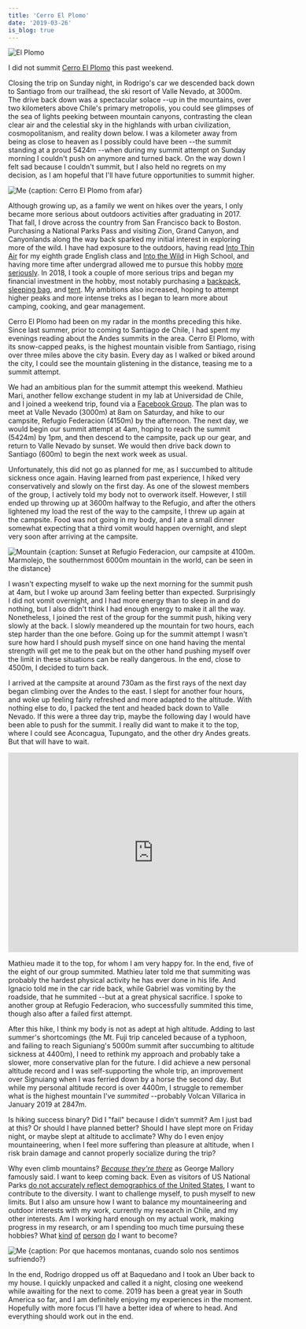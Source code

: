```yaml
---
title: 'Cerro El Plomo'
date: '2019-03-26'
is_blog: true
---
```


<!-- TODO: cover photo -->
![El Plomo](/images/1903_el_plomo/DSC01735.jpg)

I did not summit [Cerro El Plomo](https://en.wikipedia.org/wiki/Cerro_El_Plomo) this past weekend. 

Closing the trip on Sunday night, in Rodrigo's car we descended back down to Santiago from our trailhead, the ski resort of Valle Nevado, at 3000m. The drive back down was a spectacular solace --up in the mountains, over two kilometers above Chile's primary metropolis, you could see glimpses of the sea of lights peeking between mountain canyons, contrasting the clean clear air and the celestial sky in the highlands with urban civilization, cosmopolitanism, and reality down below. I was a kilometer away from being as close to heaven as I possibly could have been --the summit standing at a proud 5424m --when during my summit attempt on Sunday morning I couldn't push on anymore and turned back. On the way down I felt sad because I couldn't summit, but I also held no regrets on my decision, as I am hopeful that I'll have future opportunities to summit higher.

![Me {caption: Cerro El Plomo from afar}](/images/1903_el_plomo/afar.jpg)

Although growing up, as a family we went on hikes over the years, I only became more serious about outdoors activities after graduating in 2017. That fall, I drove across the country from San Francisco back to Boston. Purchasing a National Parks Pass and visiting Zion, Grand Canyon, and Canyonlands along the way back sparked my initial interest in exploring more of the wild. I have had exposure to the outdoors, having read [Into Thin Air](https://en.wikipedia.org/wiki/Into_Thin_Air) for my eighth grade English class and [Into the Wild](https://en.wikipedia.org/wiki/Into_the_Wild_(book)) in High School, and having more time after undergrad allowed me to pursue this hobby [more seriously](https://qandrew.github.io/post/hiking/). In 2018, I took a couple of more serious trips and began my financial investment in the hobby, most notably purchasing a [backpack](https://www.rei.com/product/127753/deuter-aircontact-lite-65-10-pack-mens), [sleeping bag](https://www.marmot.com/never-summer-889169869136.html), and [tent](https://www.rei.com/product/880481/nemo-kunai-2p-tent). My ambitions also increased, hoping to attempt higher peaks and more intense treks as I began to learn more about camping, cooking, and gear management.

Cerro El Plomo had been on my radar in the months preceding this hike. Since last summer, prior to coming to Santiago de Chile, I had spent my evenings reading about the Andes summits in the area. Cerro El Plomo, with its snow-capped peaks, is the highest mountain visible from Santiago, rising over three miles above the city basin. Every day as I walked or biked around the city, I could see the mountain glistening in the distance, teasing me to a summit attempt.

We had an ambitious plan for the summit attempt this weekend. Mathieu Mari, another fellow exchange student in my lab at Universidad de Chile, and I joined a weekend trip, found via a [Facebook Group](https://www.facebook.com/groups/608842662559939/). The plan was to meet at Valle Nevado (3000m) at 8am on Saturday, and hike to our campsite, Refugio Federacion (4150m) by the afternoon. The next day, we would begin our summit attempt at 4am, hoping to reach the summit (5424m) by 1pm, and then descend to the campsite, pack up our gear, and return to Valle Nevado by sunset. We would then drive back down to Santiago (600m) to begin the next work week as usual.

Unfortunately, this did not go as planned for me, as I succumbed to altitude sickness once again. Having learned from past experience, I hiked very conservatively and slowly on the first day. As one of the slowest members of the group, I actively told my body not to overwork itself. However, I still ended up throwing up at 3600m halfway to the Refugio, and after the others lightened my load the rest of the way to the campsite, I threw up again at the campsite. Food was not going in my body, and I ate a small dinner somewhat expecting that a third vomit would happen overnight, and slept very soon after arriving at the campsite.

<!-- TODO: parallax -->
![Mountain {caption: Sunset at Refugio Federacion, our campsite at 4100m. Marmolejo, the southernmost 6000m mountain in the world, can be seen in the distance}](/images/1903_el_plomo/DSC01736.jpg)

I wasn't expecting myself to wake up the next morning for the summit push at 4am, but I woke up around 3am feeling better than expected. Surprisingly I did not vomit overnight, and I had more energy than to sleep in and do nothing, but I also didn't think I had enough energy to make it all the way. Nonetheless, I joined the rest of the group for the summit push, hiking very slowly at the back. I slowly meandered up the mountain for two hours, each step harder than the one before. Going up for the summit attempt I wasn't sure how hard I should push myself since on one hand having the mental strength will get me to the peak but on the other hand pushing myself over the limit in these situations can be really dangerous. In the end, close to 4500m, I decided to turn back.

I arrived at the campsite at around 730am as the first rays of the next day began climbing over the Andes to the east. I slept for another four hours, and woke up feeling fairly refreshed and more adapted to the altitude. With nothing else to do, I packed the tent and headed back down to Valle Nevado. If this were a three day trip, maybe the following day I would have been able to push for the summit. I really did want to make it to the top, where I could see Aconcagua, Tupungato, and the other dry Andes greats. But that will have to wait.

<!-- <center>
  <div class="container">
    <div class="row">
        <div class="col-xs-4">
            <iframe height='405' width='390' frameborder='0' allowtransparency='true' scrolling='no' src='https://www.strava.com/activities/2238424688/embed/b17eeb4e5cfd7facf95fc498a801b4c4e4d84d85'></iframe>
        </div>
        <div class="col-xs-4">
            <iframe height='405' width='390' frameborder='0' allowtransparency='true' scrolling='no' src='https://www.strava.com/activities/2238424154/embed/a0c69bdbae241a4c0d5bc57e1e82884f20076659'></iframe>
        </div>
    </div>
  </div>
</center> -->

<!-- <iframe height='405' width='590' frameborder='0' allowtransparency='true' scrolling='no' src='https://www.strava.com/activities/2238424688/embed/b17eeb4e5cfd7facf95fc498a801b4c4e4d84d85'></iframe> -->

<center><iframe height='405' width='590' frameborder='0' allowtransparency='true' scrolling='no' src='https://www.strava.com/activities/2238424154/embed/a0c69bdbae241a4c0d5bc57e1e82884f20076659'></iframe></center>

<!-- <iframe height='405' width='590' frameborder='0' allowtransparency='true' scrolling='no' src='https://www.strava.com/activities/2238424435/embed/da2a2d2e93e68f5b156a0392697bd8ee3d140327'></iframe> -->

Mathieu made it to the top, for whom I am very happy for. In the end, five of the eight of our group summited. Mathieu later told me that summiting was probably the hardest physical activity he has ever done in his life. And Ignacio told me in the car ride back, while Gabriel was vomiting by the roadside, that he summited --but at a great physical sacrifice. I spoke to another group at Refugio Federacion, who successfully summited this time, though also after a failed first attempt.

After this hike, I think my body is not as adept at high altitude. Adding to last summer's shortcomings (the Mt. Fuji trip canceled because of a typhoon, and failing to reach Siguniang's 5000m summit after succumbing to altitude sickness at 4400m), I need to rethink my approach and probably take a slower, more conservative plan for the future. I did achieve a new personal altitude record and I was self-supporting the whole trip, an improvement over Signuiang when I was ferried down by a horse the second day. But while my personal altitude record is over 4400m, I struggle to remember what is the highest mountain I've *summited* --probably Volcan Villarica in January 2019 at 2847m.

Is hiking success binary? Did I "fail" because I didn't summit? Am I just bad at this? Or should I have planned better? Should I have slept more on Friday night, or maybe slept at altitude to acclimate? Why do I even enjoy mountaineering, when I feel more suffering than pleasure at altitude, when I risk brain damage and cannot properly socialize during the trip?

Why even climb mountains? *[Because they're there](https://www.adventure-journal.com/2017/03/what-everest-climber-really-meant-by-because-its-there/)* as George Mallory famously said. I want to keep coming back. Even as visitors of US National Parks [do not accurately reflect demographics of the United States](https://www.nytimes.com/2015/07/12/opinion/sunday/diversify-our-national-parks.html), I want to contribute to the diversity. I want to challenge myself, to push myself to new limits. But I also am unsure how I want to balance my mountaineering and outdoor interests with my work, currently my research in Chile, and my other interests. Am I working hard enough on my actual work, making progress in my research, or am I spending too much time pursuing these hobbies? What [kind](https://www.youtube.com/watch?v=Ap2uWsJV25w) [of](https://people.csail.mit.edu/madry/) [person](https://en.wikipedia.org/wiki/Jimmy_Chin) [do](https://techcrunch.com/2018/10/05/how-the-22-year-old-founders-of-brex-built-a-billion-dollar-business-in-less-than-2-years/) I want to become?


![Me {caption: Por que hacemos montanas, cuando solo nos sentimos sufriendo?}](/images/1903_el_plomo/me.jpg)

In the end, Rodrigo dropped us off at Baquedano and I took an Uber back to my house. I quickly unpacked and called it a night, closing one weekend while awaiting for the next to come. 2019 has been a great year in South America so far, and I am definitely enjoying my experiences in the moment. Hopefully with more focus I'll have a better idea of where to head. And everything should work out in the end.